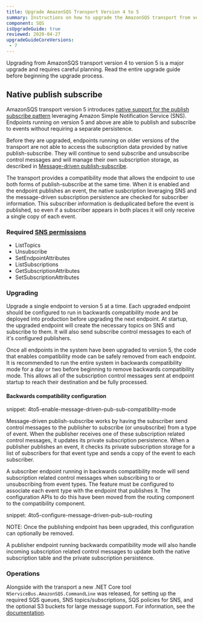 ```yaml
---
title: Upgrade AmazonSQS Transport Version 4 to 5
summary: Instructions on how to upgrade the AmazonSQS transport from version 4 to 5
component: SQS
isUpgradeGuide: true
reviewed: 2020-04-27
upgradeGuideCoreVersions:
 - 7
---
```


Upgrading from AmazonSQS transport version 4 to version 5 is a major upgrade and requires careful planning. Read the entire upgrade guide before beginning the upgrade process.

## Native publish subscribe

AmazonSQS transport version 5 introduces [native support for the publish subscribe pattern](/transports/sqs/topology.md) leveraging Amazon Simple Notification Service (SNS). Endpoints running on version 5 and above are able to publish and subscribe to events without requiring a separate persistence.

Before they are upgraded, endpoints running on older versions of the transport are not able to access the subscription data provided by native publish-subscribe. They will continue to send subscribe and unsubscribe control messages and will manage their own subscription storage, as described in [Message-driven publish-subscribe](/nservicebus/messaging/publish-subscribe/#mechanics-message-driven-persistence-based).

The transport provides a compatibility mode that allows the endpoint to use both forms of publish-subscribe at the same time. When it is enabled and the endpoint publishes an event, the native susbcription leveraging SNS and the message-driven subscription persistence are checked for subscriber information. This subscriber information is deduplicated before the event is published, so even if a subscriber appears in both places it will only receive a single copy of each event.

### Required [SNS permissions](https://docs.aws.amazon.com/sns/latest/dg/sns-access-policy-language-api-permissions-reference.html)

 * ListTopics
 * Unsubscribe
 * SetEndpointAttributes
 * ListSubscriptions
 * GetSubscriptionAttributes
 * SetSubscriptionAttributes

### Upgrading

Upgrade a single endpoint to version 5 at a time. Each upgraded endpoint should be configured to run in backwards compatibility mode and be deployed into production before upgrading the next endpoint. At startup, the upgraded endpoint will create the necessary topics on SNS and subscribe to them. It will also send subscribe control messages to each of it's configured publishers.

Once all endpoints in the system have been upgraded to version 5, the code that enables compatibility mode can be safely removed from each endpoint. It is recommended to run the entire system in backwards compatibility mode for a day or two before beginning to remove backwards compatibility mode. This allows all of the subscription control messages sent at endpoint startup to reach their destination and be fully processed.

#### Backwards compatibility configuration

snippet: 4to5-enable-message-driven-pub-sub-compatibility-mode

Message-driven publish-subscribe works by having the subscriber send control messages to the publisher to subscribe (or unsubscribe) from a type of event. When the publisher receives one of these subscription related control messages, it updates its private subscription persistence. When a publisher publishes an event, it checks its private subscription storage for a list of subscribers for that event type and sends a copy of the event to each subscriber.

A subscriber endpoint running in backwards compatibility mode will send subscription related control messages when subscribing to or unsubscribing from event types. The feature must be configured to associate each event type with the endpoint that publishes it. The configuration APIs to do this have been moved from the routing component to the compatibility component.

snippet: 4to5-configure-message-driven-pub-sub-routing

NOTE: Once the publishing endpoint has been upgraded, this configuration can optionally be removed.

A publisher endpoint running backwards compatibility mode will also handle incoming subscription related control messages to update both the native subscription table and the private subscription persistence.

### Operations

Alongside with the transport a new .NET Core tool `NServiceBus.AmazonSQS.CommandLine` was released, for setting up the required SQS queues, SNS topics/subscriptions, SQS policies for SNS, and the optional S3 buckets for large message support. For information, see the [documentation](/transports/sqs/operations-scripting.md).

